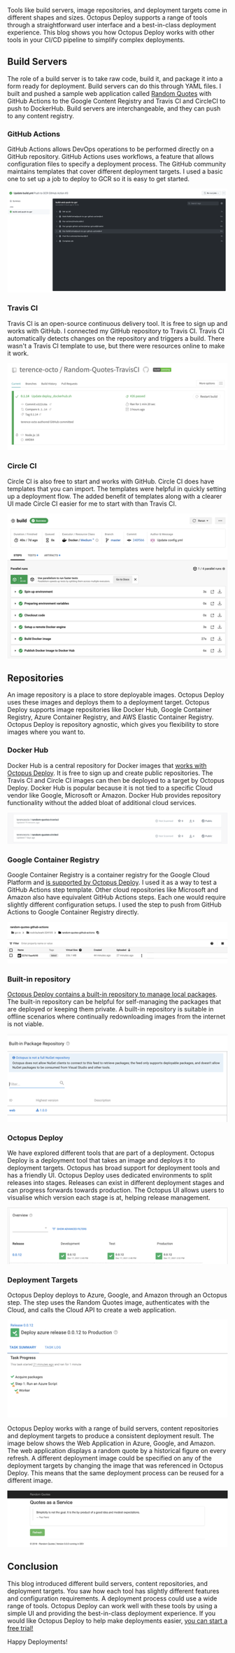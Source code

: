 

Tools like build servers, image repositories, and deployment targets come in different shapes and sizes. Octopus Deploy supports a range of tools through a straightforward user interface and a best-in-class deployment experience. This blog shows you how Octopus Deploy works with other tools in your CI/CD pipeline to simplify complex deployments.

## Build Servers

The role of a build server is to take raw code, build it, and package it into a form ready for deployment. Build servers can do this through YAML files. I built and pushed a sample web application called [Random Quotes](https://github.com/OctopusSamples/RandomQuotes-JS) with GitHub Actions to the Google Content Registry and Travis CI and CircleCI to push to DockerHub. Build servers are interchangeable, and they can push to any content registry.

### GitHub Actions

GitHub Actions allows DevOps operations to be performed directly on a GitHub repository. GitHub Actions uses workflows, a feature that allows configuration files to specify a deployment process. The GitHub community maintains templates that cover different deployment targets. I used a basic one to set up a job to deploy to GCR so it is easy to get started.

![GitHub Actions Success](github-actions-success.png "width=500")

### Travis CI

Travis CI is an open-source continuous delivery tool. It is free to sign up and works with GitHub. I connected my GitHub repository to Travis CI. Travis CI automatically detects changes on the repository and triggers a build. There wasn't a Travis CI template to use, but there were resources online to make it work.

![TravisCI Success](travisci-success.png "width=500")

### Circle CI

Circle CI is also free to start and works with GitHub. Circle CI does have templates that you can import. The templates were helpful in quickly setting up a deployment flow. The added benefit of templates along with a clearer UI made Circle CI easier for me to start with than Travis CI.

![CircleCI Success](circleci-success.png "width=500")

## Repositories

An image repository is a place to store deployable images. Octopus Deploy uses these images and deploys them to a deployment target. Octopus Deploy supports image repositories like Docker Hub, Google Container Registry, Azure Container Registry, and AWS Elastic Container Registry. Octopus Deploy is repository agnostic, which gives you flexibility to store images where you want to.

### Docker Hub

Docker Hub is a central repository for Docker images that [works with Octopus Deploy](https://octopus.com/docs/packaging-applications/package-repositories/guides/container-registries/docker-hub). It is free to sign up and create public repositories. The Travis CI and Circle CI images can then be deployed to a target by Octopus Deploy. Docker Hub is popular because it is not tied to a specific Cloud vendor like Google, Microsoft or Amazon. Docker Hub provides repository functionality without the added bloat of additional cloud services. 

![Docker Hub](dockerhub.png "width=500")

### Google Container Registry

Google Container Registry is a container registry for the Google Cloud Platform and [is supported by Octopus Deploy](https://octopus.com/docs/packaging-applications/package-repositories/guides/container-registries/google-container-registry). I used it as a way to test a GitHub Actions step template. Other cloud repositories like Microsoft and Amazon also have equivalent GitHub Actions steps. Each one would require slightly different configuration setups. I used the step to push from GitHub Actions to Google Container Registry directly.

![GCR](gcr.png "width=500")

### Built-in repository

[Octopus Deploy contains a built-in repository to manage local packages](https://octopus.com/docs/packaging-applications/package-repositories/built-in-repository). The built-in repository can be helpful for self-managing the packages that are deployed or keeping them private. A built-in repository is suitable in offline scenarios where continually redownloading images from the internet is not viable. 

![Built-in Repository](built-in-repository.png "width=500")

### Octopus Deploy

We have explored different tools that are part of a deployment. Octopus Deploy is a deployment tool that takes an image and deploys it to deployment targets. Octopus has broad support for deployment tools and has a friendly UI. Octopus Deploy uses dedicated environments to split releases into stages. Releases can exist in different deployment stages and can progress forwards towards production. The Octopus UI allows users to visualise which version each stage is at, helping release management.

![Octopus UI](octopus-ui.png "width=500")

### Deployment Targets

Octopus Deploy deploys to Azure, Google, and Amazon through an Octopus step. The step uses the Random Quotes image, authenticates with the Cloud, and calls the Cloud API to create a web application.

![Azure Release](azure-release.png "width=500")

Octopus Deploy works with a range of build servers, content repositories and deployment targets to produce a consistent deployment result. The image below shows the Web Application in Azure, Google, and Amazon. The web application displays a random quote by a historical figure on every refresh. A different deployment image could be specified on any of the deployment targets by changing the image that was referenced in Octopus Deploy. This means that the same deployment process can be reused for a different image. 

![Random Quotes](random-quotes.png "width=500")

## Conclusion

This blog introduced different build servers, content repositories, and deployment targets. You saw how each tool has slightly different features and configuration requirements. A deployment process could use a wide range of tools. Octopus Deploy can work well with these tools by using a simple UI and providing the best-in-class deployment experience. If you would like Octopus Deploy to help make deployments easier, [you can start a free trial!](https://octopus.com/start)

Happy Deployments!
